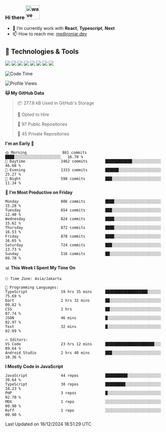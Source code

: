 ### Hi there <img src="https://i.ibb.co/q0Hx1KK/wave.gif" alt="wave" width="45px">

- 🌱 I’m currently work with **React**, **Typescript**, **Next**
- 📫 How to reach me: me@roniar.dev

## 🔧 Technologies & Tools

![](https://img.shields.io/badge/OS-Linux-informational?style=flat&logo=linux&logoColor=white&color=2bbc8a)
![](https://img.shields.io/badge/OS-Windows-informational?style=flat&logo=windows&logoColor=white&color=2bbc8a)
![](https://img.shields.io/badge/Code-JavaScript-informational?style=flat&logo=javascript&logoColor=white&color=2bbc8a)
![](https://img.shields.io/badge/Code-Golang-informational?style=flat&logo=go&logoColor=white&color=2bbc8a)
![](https://img.shields.io/badge/Code-React-informational?style=flat&logo=react&logoColor=white&color=2bbc8a)
![](https://img.shields.io/badge/Code-Next-informational?style=flat&logo=next.js&logoColor=white&color=2bbc8a)
![](https://img.shields.io/badge/Shell-Bash-informational?style=flat&logo=gnu-bash&logoColor=white&color=2bbc8a)
![](https://img.shields.io/badge/Tools-Docker-informational?style=flat&logo=docker&logoColor=white&color=2bbc8a)

<!--START_SECTION:waka-->
![Code Time](http://img.shields.io/badge/Code%20Time-2%2C172%20hrs%2036%20mins-blue)

![Profile Views](http://img.shields.io/badge/Profile%20Views-0-blue)

**🐱 My GitHub Data** 

> 📦 277.8 kB Used in GitHub's Storage 
 > 
> 💼 Opted to Hire
 > 
> 📜 97 Public Repositories 
 > 
> 🔑 45 Private Repositories 
 > 
**I'm an Early 🐤** 

```text
🌞 Morning                881 commits         ████░░░░░░░░░░░░░░░░░░░░░   16.70 % 
🌆 Daytime                2462 commits        ████████████░░░░░░░░░░░░░   46.68 % 
🌃 Evening                1333 commits        ██████░░░░░░░░░░░░░░░░░░░   25.27 % 
🌙 Night                  598 commits         ███░░░░░░░░░░░░░░░░░░░░░░   11.34 % 
```
📅 **I'm Most Productive on Friday** 

```text
Monday                   806 commits         ████░░░░░░░░░░░░░░░░░░░░░   15.28 % 
Tuesday                  654 commits         ███░░░░░░░░░░░░░░░░░░░░░░   12.40 % 
Wednesday                824 commits         ████░░░░░░░░░░░░░░░░░░░░░   15.62 % 
Thursday                 872 commits         ████░░░░░░░░░░░░░░░░░░░░░   16.53 % 
Friday                   878 commits         ████░░░░░░░░░░░░░░░░░░░░░   16.65 % 
Saturday                 724 commits         ███░░░░░░░░░░░░░░░░░░░░░░   13.73 % 
Sunday                   516 commits         ██░░░░░░░░░░░░░░░░░░░░░░░   09.78 % 
```


📊 **This Week I Spent My Time On** 

```text
🕑︎ Time Zone: Asia/Jakarta

💬 Programming Languages: 
TypeScript               19 hrs 35 mins      ███████████████████░░░░░░   75.69 % 
Dart                     2 hrs 32 mins       ██░░░░░░░░░░░░░░░░░░░░░░░   09.82 % 
CSS                      2 hrs               ██░░░░░░░░░░░░░░░░░░░░░░░   07.74 % 
JSON                     46 mins             █░░░░░░░░░░░░░░░░░░░░░░░░   02.97 % 
Text                     32 mins             █░░░░░░░░░░░░░░░░░░░░░░░░   02.09 % 

🔥 Editors: 
VS Code                  23 hrs 12 mins      ██████████████████████░░░   89.64 % 
Android Studio           2 hrs 40 mins       ███░░░░░░░░░░░░░░░░░░░░░░   10.36 % 
```

**I Mostly Code in JavaScript** 

```text
JavaScript               44 repos            ██████████░░░░░░░░░░░░░░░   39.64 % 
TypeScript               38 repos            █████████░░░░░░░░░░░░░░░░   34.23 % 
PHP                      3 repos             █░░░░░░░░░░░░░░░░░░░░░░░░   02.70 % 
MDX                      1 repo              ░░░░░░░░░░░░░░░░░░░░░░░░░   00.90 % 
Roff                     1 repo              ░░░░░░░░░░░░░░░░░░░░░░░░░   00.90 % 
```




 Last Updated on 16/12/2024 18:51:29 UTC
<!--END_SECTION:waka-->
